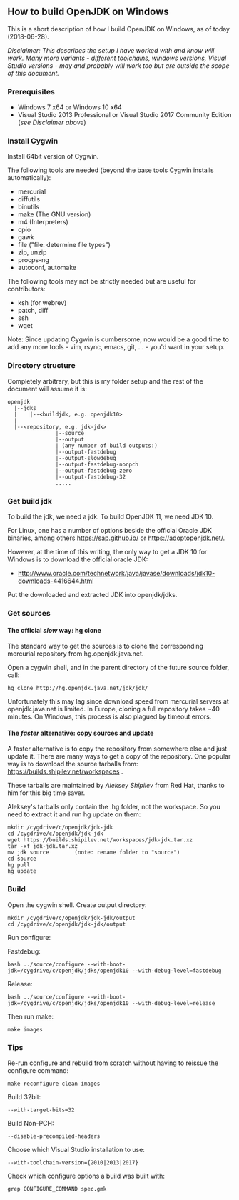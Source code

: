 ## How to build OpenJDK on Windows

This is a short description of how I build OpenJDK on Windows, as of today (2018-06-28).

_Disclaimer: This describes the setup I have worked with and know will work. Many more variants - different toolchains, windows versions, Visual Studio versions - may and probably will work too but are outside the scope of this document._

### Prerequisites

- Windows 7 x64 or Windows 10 x64
- Visual Studio 2013 Professional or Visual Studio 2017 Community Edition (_see Disclaimer above_)

### Install Cygwin
Install 64bit version of Cygwin. 

The following tools are needed (beyond the base tools Cygwin installs automatically):
- mercurial
- diffutils
- binutils
- make (The GNU version)
- m4 (Interpreters)
- cpio 
- gawk
- file ("file: determine file types")
- zip, unzip
- procps-ng
- autoconf, automake

The following tools may not be strictly needed but are useful for contributors:
- ksh (for webrev)
- patch, diff
- ssh
- wget

Note: Since updating Cygwin is cumbersome, now would be a good time to add any more tools - vim, rsync, emacs, git, ... - you'd want in your setup.

### Directory structure

Completely arbitrary, but this is my folder setup and the rest of the document will assume it is:

```
openjdk
  |--jdks
  |    |--<buildjdk, e.g. openjdk10>
  |
  |--<repository, e.g. jdk-jdk>
               |--source
               |--output
               | (any number of build outputs:)
               |--output-fastdebug
               |--output-slowdebug
               |--output-fastdebug-nonpch
               |--output-fastdebug-zero
               |--output-fastdebug-32
               .....
```

### Get build jdk

To build the jdk, we need a jdk. To build OpenJDK 11, we need JDK 10. 

For Linux, one has a number of options beside the official Oracle JDK binaries, among others https://sap.github.io/ or https://adoptopenjdk.net/.

However, at the time of this writing, the only way to get a JDK 10 for Windows is to download the official oracle JDK:
 - http://www.oracle.com/technetwork/java/javase/downloads/jdk10-downloads-4416644.html

Put the downloaded and extracted JDK into openjdk/jdks.

### Get sources

#### The official _slow_ way: hg clone

The standard way to get the sources is to clone the corresponding mercurial repository from hg.openjdk.java.net.

Open a cygwin shell, and in the parent directory of the future source folder, call:

````
hg clone http://hg.openjdk.java.net/jdk/jdk/
````

Unfortunately this may lag since download speed from mercurial servers at openjdk.java.net is limited. In Europe, cloning a full repository takes ~40 minutes. On Windows, this process is also plagued by timeout errors.


#### The _faster_ alternative: copy sources and update

A faster alternative is to copy the repository from somewhere else and just update it. There are many ways to get a copy of the repository. One popular way is to download the source tarballs from: https://builds.shipilev.net/workspaces . 

These tarballs are maintained by _Aleksey Shipilev_ from Red Hat, thanks to him for this big time saver.

Aleksey's tarballs only contain the .hg folder, not the workspace. So you need to extract it and run hg update on them:

```
mkdir /cygdrive/c/openjdk/jdk-jdk
cd /cygdrive/c/openjdk/jdk-jdk
wget https://builds.shipilev.net/workspaces/jdk-jdk.tar.xz
tar -xf jdk-jdk.tar.xz
mv jdk source        (note: rename folder to "source")
cd source
hg pull
hg update
```

### Build

Open the cygwin shell. Create output directory:

```
mkdir /cygdrive/c/openjdk/jdk-jdk/output
cd /cygdrive/c/openjdk/jdk-jdk/output
```

Run configure:

Fastdebug:
```
bash ../source/configure --with-boot-jdk=/cygdrive/c/openjdk/jdks/openjdk10 --with-debug-level=fastdebug
```

Release:
```
bash ../source/configure --with-boot-jdk=/cygdrive/c/openjdk/jdks/openjdk10 --with-debug-level=release
```

Then run make:
```
make images
```

### Tips

Re-run configure and rebuild from scratch without having to reissue the configure command:

```
make reconfigure clean images
```

Build 32bit:
```
--with-target-bits=32
```

Build Non-PCH:
```
--disable-precompiled-headers
```

Choose which Visual Studio installation to use:
```
--with-toolchain-version={2010|2013|2017}
```

Check which configure options a build was built with:

```
grep CONFIGURE_COMMAND spec.gmk
```




